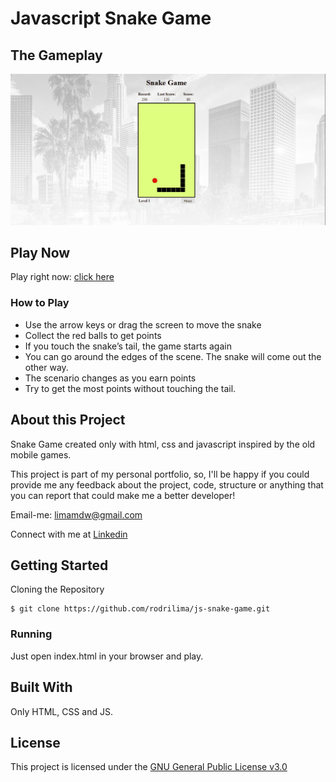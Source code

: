 # Javascript Snake Game

## The Gameplay

![gameplay](https://github.com/rodrilima/js-snake-game/blob/master/images/gameplay.gif)

## Play Now

Play right now: [click here](https://rodrilima.github.io/js-snake-game/)

### How to Play

- Use the arrow keys or drag the screen to move the snake
- Collect the red balls to get points
- If you touch the snake’s tail, the game starts again
- You can go around the edges of the scene. The snake will come out the other way.
- The scenario changes as you earn points
- Try to get the most points without touching the tail.

## About this Project

Snake Game created only with html, css and javascript inspired by the old mobile games.

This project is part of my personal portfolio, so, I'll be happy if you could provide me any feedback about the project, code, structure or anything that you can report that could make me a better developer!

Email-me: limamdw@gmail.com

Connect with me at [Linkedin](https://www.linkedin.com/in/rodrilima/)

## Getting Started

Cloning the Repository

```
$ git clone https://github.com/rodrilima/js-snake-game.git
```

### Running

Just open index.html in your browser and play.

## Built With

Only HTML, CSS and JS.

## License

This project is licensed under the [GNU General Public License v3.0](https://github.com/rodrilima/js-snake-game/blob/master/LICENSE)
